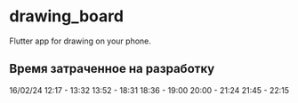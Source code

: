 # drawing_board
Flutter app for drawing on your phone.

## Время затраченное на разработку
16/02/24
12:17 - 13:32
13:52 - 18:31
18:36 - 19:00
20:00 - 21:24
21:45 - 22:15